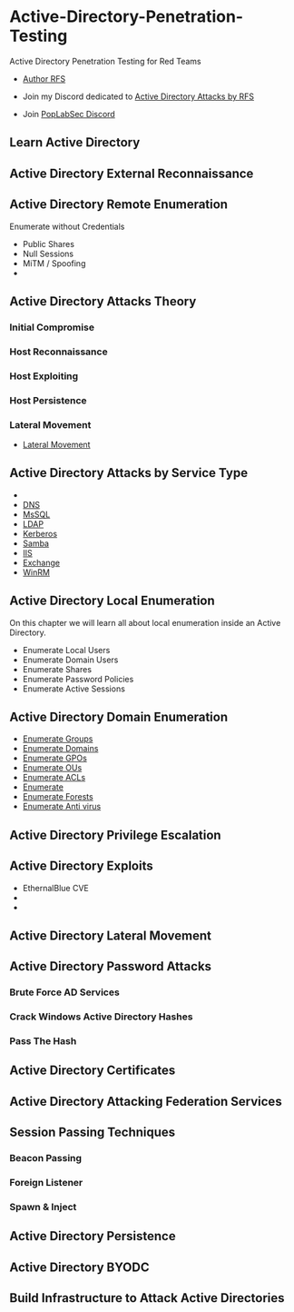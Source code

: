 # Active-Directory-Penetration-Testing
Active Directory Penetration Testing for Red Teams

- [Author RFS](https://discord.gg/VPquyDE3JY)

- Join my Discord dedicated to [Active Directory Attacks by RFS](https://discord.gg/VPquyDE3JY)
- Join [PopLabSec Discord](https://discord.gg/VPquyDE3JY)

## Learn Active Directory



## Active Directory External Reconnaissance

## Active Directory Remote Enumeration
Enumerate without Credentials
- Public Shares
- Null Sessions
- MiTM / Spoofing
- 


## Active Directory Attacks Theory

### Initial Compromise
### Host Reconnaissance
### Host Exploiting
### Host Persistence
### Lateral Movement
- [Lateral Movement](./LateralMovement/index.md)

## Active Directory Attacks by Service Type
- []()
- [DNS](./DNS/index.md) 
- [MsSQL](./MSSQL/index.md) 
- [LDAP](./LDAP/index.md)
- [Kerberos](./Kerberos/index.md)
- [Samba](./Samba/index.md)
- [IIS](./IIS/index.md)
- [Exchange](./Exchange/index.md)
- [WinRM](./WinRM/index.md)


## Active Directory Local Enumeration
On this chapter we will learn all about local enumeration inside an Active Directory.
- Enumerate Local Users
- Enumerate Domain Users
- Enumerate Shares
- Enumerate Password Policies
- Enumerate Active Sessions

## Active Directory Domain Enumeration
- [Enumerate Groups]()
- [Enumerate Domains](https://www.poplabsec.com/active-directory-enumerate-domains/)
- [Enumerate GPOs](https://www.poplabsec.com/active-directory-enumerate-group-policy-objects/) 
- [Enumerate OUs]()
- [Enumerate ACLs]()
- [Enumerate]()
- [Enumerate Forests]()
- [Enumerate Anti virus]()

## Active Directory Privilege Escalation
## Active Directory Exploits
- EthernalBlue CVE
- []()
- []()
## Active Directory Lateral Movement



## Active Directory Password Attacks
### Brute Force AD Services
### Crack Windows Active Directory Hashes
### Pass The Hash

## Active Directory Certificates




## Active Directory Attacking Federation Services






## Session Passing Techniques

### Beacon Passing
### Foreign Listener
### Spawn & Inject

## Active Directory Persistence 

## Active Directory BYODC

## Build Infrastructure to Attack Active Directories